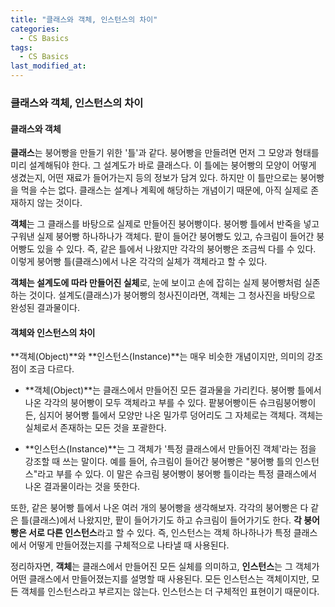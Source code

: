 ```yaml
---
title: "클래스와 객체, 인스턴스의 차이"
categories:
  - CS Basics
tags:
  - CS Basics
last_modified_at: 
---
```


### 클래스와 객체, 인스턴스의 차이

#### 클래스와 객체

**클래스**는 붕어빵을 만들기 위한 '틀'과 같다. 붕어빵을 만들려면 먼저 그 모양과 형태를 미리 설계해둬야 한다. 그 설계도가 바로 클래스다. 이 틀에는 붕어빵의 모양이 어떻게 생겼는지, 어떤 재료가 들어가는지 등의 정보가 담겨 있다. 하지만 이 틀만으로는 붕어빵을 먹을 수는 없다. 클래스는 설계나 계획에 해당하는 개념이기 때문에, 아직 실제로 존재하지 않는 것이다.

**객체**는 그 클래스를 바탕으로 실제로 만들어진 붕어빵이다. 붕어빵 틀에서 반죽을 넣고 구워낸 실제 붕어빵 하나하나가 객체다. 팥이 들어간 붕어빵도 있고, 슈크림이 들어간 붕어빵도 있을 수 있다. 즉, 같은 틀에서 나왔지만 각각의 붕어빵은 조금씩 다를 수 있다. 이렇게 붕어빵 틀(클래스)에서 나온 각각의 실체가 객체라고 할 수 있다.

**객체는 설계도에 따라 만들어진 실체**로, 눈에 보이고 손에 잡히는 실제 붕어빵처럼 실존하는 것이다. 설계도(클래스)가 붕어빵의 청사진이라면, 객체는 그 청사진을 바탕으로 완성된 결과물이다.

#### 객체와 인스턴스의 차이

**객체(Object)**와 **인스턴스(Instance)**는 매우 비슷한 개념이지만, 의미의 강조점이 조금 다르다.

- **객체(Object)**는 클래스에서 만들어진 모든 결과물을 가리킨다. 붕어빵 틀에서 나온 각각의 붕어빵이 모두 객체라고 부를 수 있다. 팥붕어빵이든 슈크림붕어빵이든, 심지어 붕어빵 틀에서 모양만 나온 밀가루 덩어리도 그 자체로는 객체다. 객체는 실체로서 존재하는 모든 것을 포괄한다.

- **인스턴스(Instance)**는 그 객체가 '특정 클래스에서 만들어진 객체'라는 점을 강조할 때 쓰는 말이다. 예를 들어, 슈크림이 들어간 붕어빵은 "붕어빵 틀의 인스턴스"라고 부를 수 있다. 이 말은 슈크림 붕어빵이 붕어빵 틀이라는 특정 클래스에서 나온 결과물이라는 것을 뜻한다.

또한, 같은 붕어빵 틀에서 나온 여러 개의 붕어빵을 생각해보자. 각각의 붕어빵은 다 같은 틀(클래스)에서 나왔지만, 팥이 들어가기도 하고 슈크림이 들어가기도 한다. **각 붕어빵은 서로 다른 인스턴스**라고 할 수 있다. 즉, 인스턴스는 객체 하나하나가 특정 클래스에서 어떻게 만들어졌는지를 구체적으로 나타낼 때 사용된다.

정리하자면, **객체**는 클래스에서 만들어진 모든 실체를 의미하고, **인스턴스**는 그 객체가 어떤 클래스에서 만들어졌는지를 설명할 때 사용된다. 모든 인스턴스는 객체이지만, 모든 객체를 인스턴스라고 부르지는 않는다. 인스턴스는 더 구체적인 표현이기 때문이다.
